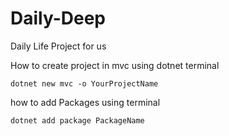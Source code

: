 # Daily-Deep
Daily Life Project for us

How to create project in mvc using dotnet terminal
```
dotnet new mvc -o YourProjectName
```

how to add Packages using terminal 
```
dotnet add package PackageName
```

